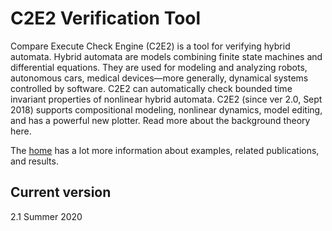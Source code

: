 # C2E2 Verification Tool

Compare Execute Check Engine (C2E2) is a tool for verifying hybrid automata. Hybrid automata are models combining finite state machines and differential equations. They are used for modeling and analyzing robots, autonomous cars, medical devices—more generally, dynamical systems controlled by software. C2E2 can automatically check bounded time invariant properties of nonlinear hybrid automata. C2E2 (since ver 2.0, Sept 2018) supports compositional modeling, nonlinear dynamics, model editing, and has a powerful new plotter. Read more about the background theory here. 

The [home](http://publish.illinois.edu/c2e2-tool/) has a lot more information about examples, related publications, and results.

## Current version

2.1 Summer 2020
